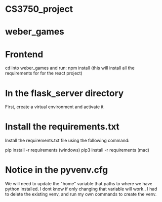 # CS3750_project
 
# weber_games

# Frontend
cd into weber_games and run:
npm install
(this will install all the requirements for for the react project)

# In the flask_server directory
First, create a virtual environment and activate it
# Install the requirements.txt
Install the requirements.txt file using the following command:

pip install -r requirements (windows)
pip3 install -r requirements (mac)

# Notice in the pyvenv.cfg
We will need to update the "home" variable that paths to where we have python installed.
I dont know if only changing that variable will work..
I had to delete the existing venv, and run my own commands to create the venv.
